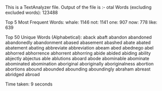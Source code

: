 This is a TextAnalyzer file. 
 Output of the file is :-
 otal Words (excluding excluded words): 123488

Top 5 Most Frequent Words:
whale: 1146
not: 1141
one: 907
now: 778
like: 639

Top 50 Unique Words (Alphabetical):
aback
abaft
abandon
abandoned
abandonedly
abandonment
abased
abasement
abashed
abate
abated
abatement
abating
abbreviate
abbreviation
abeam
abed
abednego
abel
abhorred
abhorrence
abhorrent
abhorring
abide
abided
abiding
ability
abjectly
abjectus
able
ablutions
aboard
abode
abominable
abominate
abominated
abomination
aboriginal
aboriginally
aboriginalness
abortion
abortions
abound
abounded
abounding
aboundingly
abraham
abreast
abridged
abroad

Time taken: 9 seconds
